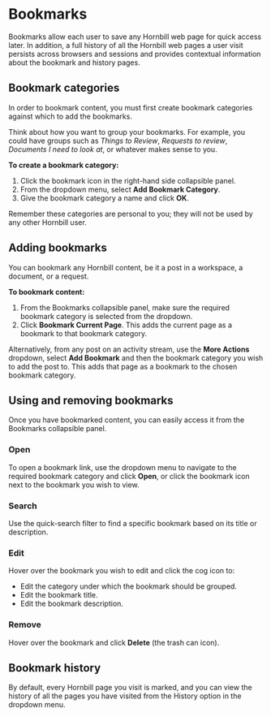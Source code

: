 # Bookmarks
Bookmarks allow each user to save any Hornbill web page for quick access later. In addition, a full history of all the Hornbill web pages a user visit persists across browsers and sessions and provides contextual information about the bookmark and history pages.

## Bookmark categories
In order to bookmark content, you must first create bookmark categories against which to add the bookmarks.

Think about how you want to group your bookmarks. For example, you could have groups such as *Things to Review*, *Requests to review*, *Documents I need to look at*, or whatever makes sense to you.

**To create a bookmark category:**
1. Click the bookmark icon in the right-hand side collapsible panel.
1. From the dropdown menu, select **Add Bookmark Category**.
1. Give the bookmark category a name and click **OK**.

Remember these categories are personal to you; they will not be used by any other Hornbill user.

## Adding bookmarks
You can bookmark any Hornbill content, be it a post in a workspace, a document, or a request.

**To bookmark content:**
1. From the Bookmarks collapsible panel, make sure the required bookmark category is selected from the dropdown.
1. Click **Bookmark Current Page**. 
This adds the current page as a bookmark to that bookmark category.

Alternatively, from any post on an activity stream, use the **More Actions** dropdown, select **Add Bookmark** and then the bookmark category you wish to add the post to. This adds that page as a bookmark to the chosen bookmark category.

## Using and removing bookmarks
Once you have bookmarked content, you can easily access it from the Bookmarks collapsible panel.

### Open
To open a bookmark link, use the dropdown menu to navigate to the required bookmark category and click **Open**, or  click the bookmark icon next to the bookmark you wish to view.

### Search
Use the quick-search filter to find a specific bookmark based on its title or description.

### Edit
Hover over the bookmark you wish to edit and click the cog icon to:
* Edit the category under which the bookmark should be grouped.
* Edit the bookmark title.
* Edit the bookmark description.

### Remove
Hover over the bookmark and click **Delete** (the trash can icon).

## Bookmark history
By default, every Hornbill page you visit is marked, and you can view the history of all the pages you have visited from the History option in the dropdown menu.

<!-- https://wiki.hornbill.com/index.php?title=Bookmarks -->